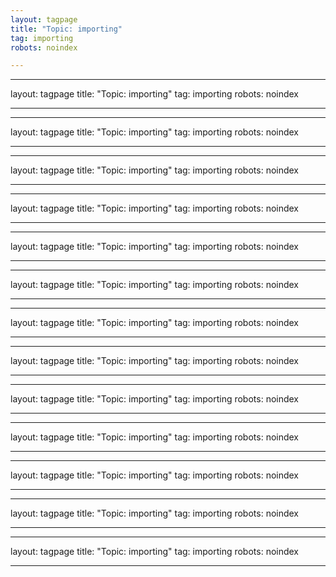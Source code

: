 ```yaml
---
layout: tagpage
title: "Topic: importing"
tag: importing
robots: noindex

---
```

---
layout: tagpage
title: "Topic: importing"
tag: importing
robots: noindex

---
---
layout: tagpage
title: "Topic: importing"
tag: importing
robots: noindex

---
---
layout: tagpage
title: "Topic: importing"
tag: importing
robots: noindex

---
---
layout: tagpage
title: "Topic: importing"
tag: importing
robots: noindex

---
---
layout: tagpage
title: "Topic: importing"
tag: importing
robots: noindex

---
---
layout: tagpage
title: "Topic: importing"
tag: importing
robots: noindex

---
---
layout: tagpage
title: "Topic: importing"
tag: importing
robots: noindex

---
---
layout: tagpage
title: "Topic: importing"
tag: importing
robots: noindex

---
---
layout: tagpage
title: "Topic: importing"
tag: importing
robots: noindex

---
---
layout: tagpage
title: "Topic: importing"
tag: importing
robots: noindex

---
---
layout: tagpage
title: "Topic: importing"
tag: importing
robots: noindex

---
---
layout: tagpage
title: "Topic: importing"
tag: importing
robots: noindex

---
---
layout: tagpage
title: "Topic: importing"
tag: importing
robots: noindex

---
